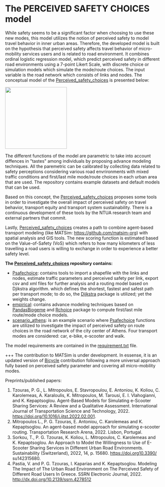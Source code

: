 # The PERCEIVED SAFETY CHOICES model

While safety seems to be a significant factor when choosing to use these new modes, this model utilizes the notion of perceived safety to model travel behavior in inner urban areas. Therefore, the developed model is built on the hypothesis that perceived safety affects travel behavior of micro-mobility services users and is related to road environment. It combines ordinal logistic regression model, which predict perceived safety in different road environments using a 7-point Likert Scale, with discrete choice or simulation models which simulate the mode/route choices. The input variable is the road network which consists of links and nodes. The conceptual model of the [Perceived_safety_choices](https://github.com/lotentua/Perceived_safety_choices) is presented below:

<img src="https://user-images.githubusercontent.com/121678451/210081262-8bda931f-2113-48c1-8e2c-246dc7266785.png" height="200">

The different functions of the model are parametric to take into account diffences in "tastes" among individuals by proposing advance modeling techniques. All the paremetric can be calibrated by collecting data related to safety perceptions considering various road envrironments with mixed traffic conditions and first/last mile mode/route choices in each urban area that are used. The repository contains example datasets and default models that can be used.

Based on this concept, the [Perceived_safety_choices](https://github.com/lotentua/Perceived_safety_choices) proposes some tools in order to investigate the overall impact of perceived safety on travel behavior, transport equity and transport system sustainability. There is a continuous development of these tools by the NTUA research team and external partners that commit.

Lastly, [Perceived_safety_choices](https://github.com/lotentua/Perceived_safety_choices) creates a path to combine agent-based transport modeling (like MATSim: https://github.com/matsim-org) with spatial analysis and GIS tools. The new scoring function is estimated based on the Value-of-Safety (VoS) which refers to how many kilometers of less travelling a road users is willing to exchange in order to experience a better safety level. 

**The [Perceived_safety_choices](https://github.com/lotentua/Perceived_safety_choices) repository contains:**
- [Psafechoice](https://github.com/lotentua/Perceived_safety_choices/Psafechoice): contains tools to import a shapefile with the links and nodes, estimate traffic parameters and perceived safety per link, export csv and xml files for further analysis and a routing model based on Djikstra algorithm. which defines the shortest, fastest and safest path per transport mode; to do so, the [Dijkstra](https://github.com/ahojukka5/dijkstra) package is utilized; yet the weights change.
- [empirical](https://github.com/lotentua/Perceived_safety_choices/empirical): contains advance modeling techniques based on [PandasBiogeme](https://github.com/michelbierlaire/biogeme) and [Rchoice](https://github.com/cran/Rchoice) package to compute first/last mile route/mode choice models.
- [scenario_athens](https://github.com/lotentua/Perceived_safety_choices/scenario_athens): is an example scenario where [Psafechoice](https://github.com/lotentua/Perceived_safety_choices/Psafechoice) functions are utilized to investigate the impact of perceived safety on route choices in the road network of the city center of Athens. Four transport modes are considered: car, e-bike, e-scooter and walk. 

The model requirements are contained in the [requirement.txt](https://github.com/panosgjuras/Perceived_safety_choices/blob/main/requirements.txt) file.

+++ The contribution to MATSim is under development. In essense, it is an updated version of [Bicycle](https://github.com/matsim-org/matsim-libs/tree/master/contribs/bicycle) contribution following a more universal approach fully based on perceived safety parameter and covering all micro-mobility modes.

Preprints/published papers:
1) Tzouras, P. G., L. Mitropoulos, E. Stavropoulou, E. Antoniou, K. Koliou, C. Karolemeas, A. Karaloulis, K. Mitropoulos, M. Tarousi, E. I. Vlahogianni, and K. Kepaptsoglou. Agent-Based Models for Simulating e-Scooter Sharing Services: A Review and a Qualitative Assessment. International Journal of Transportation Science and Technology, 2022. https://doi.org/10.1016/j.ijtst.2022.02.001.
2) Mitropoulos L., P. G. Tzouras, E. Antoniou, C. Karolemeas and K. Kepaptsoglou. An agent-based model approach for simulating e-scooter routing. Transportation Research Arena, 2022. Lisbon, Portugal.
3) Sorkou, T., P. G. Tzouras, K. Koliou, L. Mitropoulos, C. Karolemeas and K. Kepaptsoglou. An Approach to Model the Willingness to Use of E-Scooter Sharing Services in Different Urban Road Environments. Sustainability (Switzerland), 2022, 14, p. 15680. https://doi.org10.3390/ su142315680.
4) Pastia, V. and P. G. Tzouras, I. Kaparias and K. Kepaptsoglou. Modeling The Impact of The Urban Road Environment on The Perceived Safety of Different Road Users In Greece. SSRN Electronic Journal, 2022. http://dx.doi.org/10.2139/ssrn.4278512
